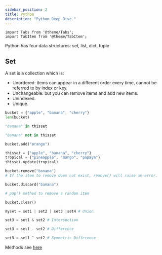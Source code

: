 ```yaml
---
sidebar_position: 2
title: Python
description: "Python Deep Dive."
---
```


```mdx-code-block
import Tabs from '@theme/Tabs';
import TabItem from '@theme/TabItem';
```

Python has four data structures: set, list, dict, tuple

## Set
A set is a collection which is: 
- Unordered: items can appear in a different order every time, cannot be referred to by index or key.
- Unchangeable: but you can remove items and add new items.
- Unindexed.
- Unique.

```python
bucket = {"apple", "banana", "cherry"}
len(bucket)

"banana" in thisset

"banana" not in thisset

bucket.add("orange")

thisset = {"apple", "banana", "cherry"}
tropical = {"pineapple", "mango", "papaya"}
thisset.update(tropical)

bucket.remove("banana") 
# If the item to remove does not exist, remove() will raise an error.

bucket.discard("banana")

# pop() method to remove a random item

bucket.clear()
```

```python
myset = set1 | set2 | set3 |set4 # Union

set3 = set1 & set2 # Intersection

set3 = set1 - set2 # Difference

set3 = set1 ^ set2 # Symmetric Difference
```

Methods see [here](https://www.w3schools.com/python/python_sets_methods.asp)



